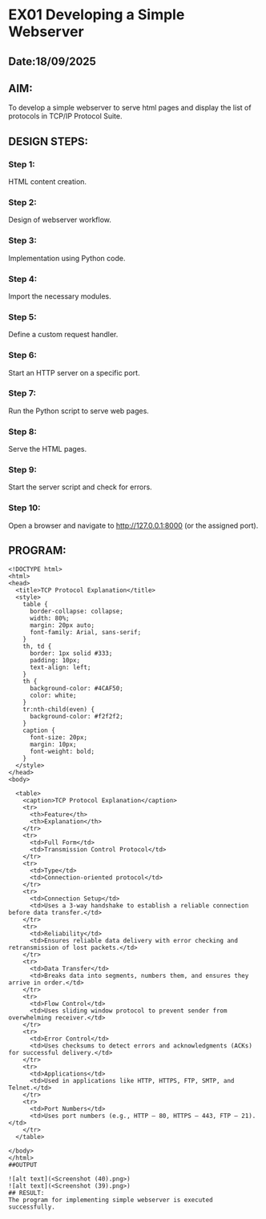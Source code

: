 # EX01 Developing a Simple Webserver
## Date:18/09/2025

## AIM:
To develop a simple webserver to serve html pages and display the list of protocols in TCP/IP Protocol Suite.

## DESIGN STEPS:
### Step 1: 
HTML content creation.

### Step 2:
Design of webserver workflow.

### Step 3:
Implementation using Python code.

### Step 4:
Import the necessary modules.

### Step 5:
Define a custom request handler.

### Step 6:
Start an HTTP server on a specific port.

### Step 7:
Run the Python script to serve web pages.

### Step 8:
Serve the HTML pages.

### Step 9:
Start the server script and check for errors.

### Step 10:
Open a browser and navigate to http://127.0.0.1:8000 (or the assigned port).

## PROGRAM:
~~~
<!DOCTYPE html>
<html>
<head>
  <title>TCP Protocol Explanation</title>
  <style>
    table {
      border-collapse: collapse;
      width: 80%;
      margin: 20px auto;
      font-family: Arial, sans-serif;
    }
    th, td {
      border: 1px solid #333;
      padding: 10px;
      text-align: left;
    }
    th {
      background-color: #4CAF50;
      color: white;
    }
    tr:nth-child(even) {
      background-color: #f2f2f2;
    }
    caption {
      font-size: 20px;
      margin: 10px;
      font-weight: bold;
    }
  </style>
</head>
<body>

  <table>
    <caption>TCP Protocol Explanation</caption>
    <tr>
      <th>Feature</th>
      <th>Explanation</th>
    </tr>
    <tr>
      <td>Full Form</td>
      <td>Transmission Control Protocol</td>
    </tr>
    <tr>
      <td>Type</td>
      <td>Connection-oriented protocol</td>
    </tr>
    <tr>
      <td>Connection Setup</td>
      <td>Uses a 3-way handshake to establish a reliable connection before data transfer.</td>
    </tr>
    <tr>
      <td>Reliability</td>
      <td>Ensures reliable data delivery with error checking and retransmission of lost packets.</td>
    </tr>
    <tr>
      <td>Data Transfer</td>
      <td>Breaks data into segments, numbers them, and ensures they arrive in order.</td>
    </tr>
    <tr>
      <td>Flow Control</td>
      <td>Uses sliding window protocol to prevent sender from overwhelming receiver.</td>
    </tr>
    <tr>
      <td>Error Control</td>
      <td>Uses checksums to detect errors and acknowledgments (ACKs) for successful delivery.</td>
    </tr>
    <tr>
      <td>Applications</td>
      <td>Used in applications like HTTP, HTTPS, FTP, SMTP, and Telnet.</td>
    </tr>
    <tr>
      <td>Port Numbers</td>
      <td>Uses port numbers (e.g., HTTP – 80, HTTPS – 443, FTP – 21).</td>
    </tr>
  </table>

</body>
</html>
##OUTPUT

![alt text](<Screenshot (40).png>)
![alt text](<Screenshot (39).png>)
## RESULT:
The program for implementing simple webserver is executed successfully.

